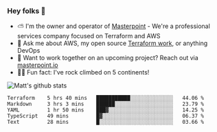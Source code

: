 

### Hey folks 👋

- ⛅️ I'm the owner and operator of [Masterpoint](https://masterpoint.io) - We're a professional services company focused on Terraform and AWS
- 💬 Ask me about AWS, my open source [Terraform work](https://github.com/masterpointio?q=terraform&type=&language=hcl), or anything DevOps
- 🔨 Want to work together on an upcoming project? Reach out via [masterpoint.io](https://masterpoint.io)
- 🧗‍♂️ Fun fact: I've rock climbed on 5 continents! 


![Matt's github stats](https://github-readme-stats.vercel.app/api?username=Gowiem&count_private=true&theme=cobalt&show_icons=true)

<!--START_SECTION:waka-->
```text
Terraform    5 hrs 40 mins   ███████████░░░░░░░░░░░░░░   44.06 % 
Markdown     3 hrs 3 mins    ██████░░░░░░░░░░░░░░░░░░░   23.79 % 
YAML         1 hr 50 mins    ███▓░░░░░░░░░░░░░░░░░░░░░   14.25 % 
TypeScript   49 mins         █▓░░░░░░░░░░░░░░░░░░░░░░░   06.37 % 
Text         28 mins         █░░░░░░░░░░░░░░░░░░░░░░░░   03.66 % 
```
<!--END_SECTION:waka-->
